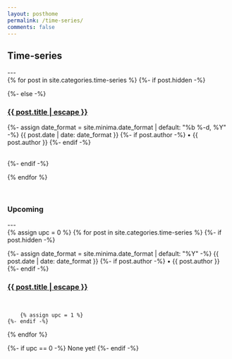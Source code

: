 ```yaml
---
layout: posthome
permalink: /time-series/
comments: false
---
```

<h2 class="post-list-heading">Time-series</h2>
---
<br>
<div>
{% for post in site.categories.time-series %}
  {%- if post.hidden -%}
      <p></p>
  {%- else -%}
      <div>
      <h3 class="post-title p-name" itemprop="name headline"><a href="{{ post.url | relative_url }}">{{ post.title | escape }}</a></h3>
      <p class="post-meta">
        <time class="dt-published" datetime="{{ page.date | date_to_xmlschema }}" itemprop="datePublished">
          {%- assign date_format = site.minima.date_format | default: "%b %-d, %Y" -%}
          {{ post.date | date: date_format }}
        </time>
        {%- if post.author -%}
          • <span itemprop="author" itemscope itemtype="http://schema.org/Person"><span class="p-author h-card" itemprop="name">{{ post.author }}</span></span>
        {%- endif -%}</p>
      </div><br>
  {%- endif -%}
 
{% endfor %}
</div>

<br>
<h3 class="post-list-heading">Upcoming</h3>
---
<br>
<div>
{% assign upc = 0 %}
{% for post in site.categories.time-series %}
    {%- if post.hidden -%}
        <div>
        <p class="post-meta">
            <time class="dt-published" datetime="{{ page.date | date_to_xmlschema }}" itemprop="datePublished">
                {%- assign date_format = site.minima.date_format | default: "%Y" -%}
                {{ post.date | date: date_format }}
            </time>
            {%- if post.author -%}
                • <span itemprop="author" itemscope itemtype="http://schema.org/Person"><span class="p-author h-card" itemprop="name">{{ post.author }}</span></span>
            {%- endif -%}
        </p>
        <h3 class="post-title p-name" itemprop="name headline"><a href="">{{ post.title | escape }}</a></h3></div><br>
        
        {% assign upc = 1 %}
    {%- endif -%}

{% endfor %}
</div>
{%- if upc == 0 -%}
    None yet!
{%- endif -%}
